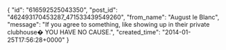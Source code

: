  {
   "id": "616592525043350",
   "post_id": "462493170453287_471533439549260",
   "from_name": "August le Blanc",
   "message": "If you agree to something, like showing up in their private clubhouse� YOU HAVE NO CAUSE.",
   "created_time": "2014-01-25T17:56:28+0000"
 }
